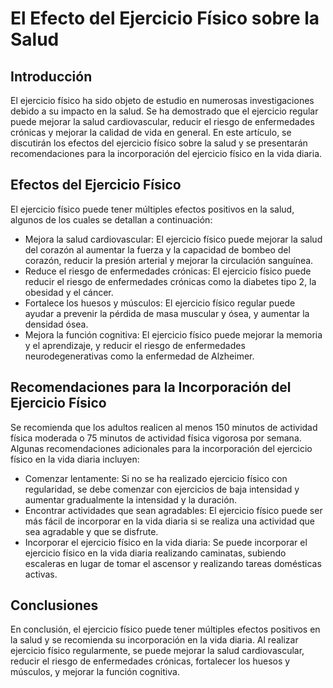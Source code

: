 # El Efecto del Ejercicio Físico sobre la Salud

## Introducción

El ejercicio físico ha sido objeto de estudio en numerosas investigaciones debido a su impacto en la salud. Se ha demostrado que el ejercicio regular puede mejorar la salud cardiovascular, reducir el riesgo de enfermedades crónicas y mejorar la calidad de vida en general. En este artículo, se discutirán los efectos del ejercicio físico sobre la salud y se presentarán recomendaciones para la incorporación del ejercicio físico en la vida diaria.

## Efectos del Ejercicio Físico

El ejercicio físico puede tener múltiples efectos positivos en la salud, algunos de los cuales se detallan a continuación:

- Mejora la salud cardiovascular: El ejercicio físico puede mejorar la salud del corazón al aumentar la fuerza y ​​la capacidad de bombeo del corazón, reducir la presión arterial y mejorar la circulación sanguínea.
- Reduce el riesgo de enfermedades crónicas: El ejercicio físico puede reducir el riesgo de enfermedades crónicas como la diabetes tipo 2, la obesidad y el cáncer.
- Fortalece los huesos y músculos: El ejercicio físico regular puede ayudar a prevenir la pérdida de masa muscular y ósea, y aumentar la densidad ósea.
- Mejora la función cognitiva: El ejercicio físico puede mejorar la memoria y el aprendizaje, y reducir el riesgo de enfermedades neurodegenerativas como la enfermedad de Alzheimer.

## Recomendaciones para la Incorporación del Ejercicio Físico

Se recomienda que los adultos realicen al menos 150 minutos de actividad física moderada o 75 minutos de actividad física vigorosa por semana. Algunas recomendaciones adicionales para la incorporación del ejercicio físico en la vida diaria incluyen:

- Comenzar lentamente: Si no se ha realizado ejercicio físico con regularidad, se debe comenzar con ejercicios de baja intensidad y aumentar gradualmente la intensidad y la duración.
- Encontrar actividades que sean agradables: El ejercicio físico puede ser más fácil de incorporar en la vida diaria si se realiza una actividad que sea agradable y que se disfrute.
- Incorporar el ejercicio físico en la vida diaria: Se puede incorporar el ejercicio físico en la vida diaria realizando caminatas, subiendo escaleras en lugar de tomar el ascensor y realizando tareas domésticas activas.

## Conclusiones

En conclusión, el ejercicio físico puede tener múltiples efectos positivos en la salud y se recomienda su incorporación en la vida diaria. Al realizar ejercicio físico regularmente, se puede mejorar la salud cardiovascular, reducir el riesgo de enfermedades crónicas, fortalecer los huesos y músculos, y mejorar la función cognitiva.
